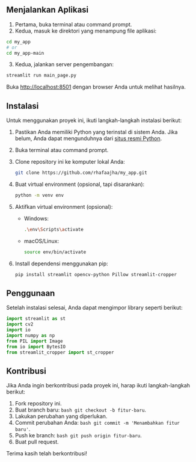 ## Menjalankan Aplikasi

1. Pertama, buka terminal atau command prompt.
2. Kedua, masuk ke direktori yang menampung file aplikasi:

```bash
cd my_app
# or
cd my_app-main
```

3. Kedua, jalankan server pengembangan:

```bash
streamlit run main_page.py
```

Buka [http://localhost:8501](http://localhost:8501) dengan browser Anda untuk melihat hasilnya.

## Instalasi

Untuk menggunakan proyek ini, ikuti langkah-langkah instalasi berikut:

1. Pastikan Anda memiliki Python yang terinstal di sistem Anda. Jika belum, Anda dapat mengunduhnya dari [situs resmi Python](https://www.python.org/).

2. Buka terminal atau command prompt.

3. Clone repository ini ke komputer lokal Anda:

   ```bash
   git clone https://github.com/rhafaajha/my_app.git
   ```

4. Buat virtual environment (opsional, tapi disarankan):

    ```bash
    python -m venv env
    ```

5. Aktifkan virtual environment (opsional):

    - Windows:

      ```bash
      .\env\Scripts\activate
      ```

    - macOS/Linux:

      ```bash
      source env/bin/activate
      ```

6. Install dependensi menggunakan pip:

    ```bash
    pip install streamlit opencv-python Pillow streamlit-cropper
    ```

## Penggunaan

Setelah instalasi selesai, Anda dapat mengimpor library seperti berikut:

```python
import streamlit as st
import cv2
import io
import numpy as np
from PIL import Image
from io import BytesIO
from streamlit_cropper import st_cropper
```

## Kontribusi

Jika Anda ingin berkontribusi pada proyek ini, harap ikuti langkah-langkah berikut:

1. Fork repository ini.
2. Buat branch baru: ```bash git checkout -b fitur-baru```.
3. Lakukan perubahan yang diperlukan.
4. Commit perubahan Anda: ```bash git commit -m 'Menambahkan fitur baru'```.
5. Push ke branch: ```bash git push origin fitur-baru```.
6. Buat pull request.

Terima kasih telah berkontribusi!